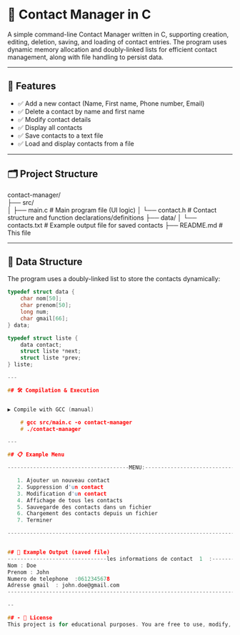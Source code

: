 # 📒 Contact Manager in C

A simple command-line Contact Manager written in C, supporting creation, editing, deletion, saving, and loading of contact entries. The program uses dynamic memory allocation and doubly-linked lists for efficient contact management, along with file handling to persist data.

---

## 📌 Features

- ✅ Add a new contact (Name, First name, Phone number, Email)
- ✅ Delete a contact by name and first name
- ✅ Modify contact details
- ✅ Display all contacts
- ✅ Save contacts to a text file
- ✅ Load and display contacts from a file

---

## 🗂️ Project Structure

contact-manager/                                                                                                                                                                                              
├── src/                                                                                                                                                                                                      
│ ├── main.c # Main program file (UI logic)
│ └── contact.h # Contact structure and function declarations/definitions
├── data/
│ └── contacts.txt # Example output file for saved contacts
├── README.md # This file


---

## 🧠 Data Structure

The program uses a doubly-linked list to store the contacts dynamically:

```c
typedef struct data {
    char nom[50];
    char prenom[50];
    long num;
    char gmail[66];
} data;

typedef struct liste {
    data contact;
    struct liste *next;
    struct liste *prev;
} liste;

---

## 🛠️ Compilation & Execution


▶️ Compile with GCC (manual)

    # gcc src/main.c -o contact-manager
    # ./contact-manager

---

## 📋 Example Menu

--------------------------------------MENU:-------------------------------------------

   1. Ajouter un nouveau contact
   2. Suppression d'un contact
   3. Modification d'un contact
   4. Affichage de tous les contacts
   5. Sauvegarde des contacts dans un fichier
   6. Chargement des contacts depuis un fichier
   7. Terminer

---------------------------------------------------------------------------------------


## 💾 Example Output (saved file)
-------------------------------les informations de contact  1  :-----------------------------
Nom : Doe
Prenom : John
Numero de telephone  :0612345678
Adresse gmail  : john.doe@gmail.com
---------------------------------------------------------------------------------------------

--

## - 📜 License
This project is for educational purposes. You are free to use, modify, and share it.    
